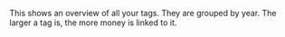 This shows an overview of all your tags. They are grouped by year. The larger a tag is, the more money is linked to it.

